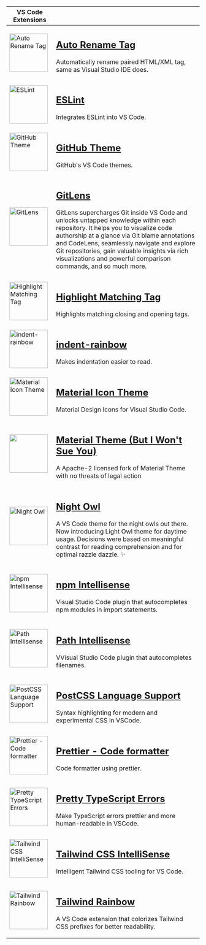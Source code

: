 | VS Code Extensions                                                                                                                                                                                                                                                                                                      |                                                                                                                                                                                                                                                                                                                                                                                                                                                            |
------------------------------------------------------------------------------------------------------------------------------------------------------------------------------------------------------------------------------------------------------------------------------------------------------------------------- | ---------------------------------------------------------------------------------------------------------------------------------------------------------------------------------------------------------------------------------------------------------------------------------------------------------------------------------------------------------------------------------------------------------------------------------------------------------- |
| <a href="https://marketplace.visualstudio.com/items?itemName=formulahendry.auto-rename-tag"><img width="100" src="https://formulahendry.gallerycdn.vsassets.io/extensions/formulahendry/auto-rename-tag/0.1.10/1644319230173/Microsoft.VisualStudio.Services.Icons.Default" alt="Auto Rename Tag">                      | <h2><a href="https://marketplace.visualstudio.com/items?itemName=formulahendry.auto-rename-tag">Auto Rename Tag</a></h2><p>Automatically rename paired HTML/XML tag, same as Visual Studio IDE does.</p>                                                                                                                                                                                                                                                   |
| <a href="https://marketplace.visualstudio.com/items?itemName=dbaeumer.vscode-eslint"><img width="100" src="https://dbaeumer.gallerycdn.vsassets.io/extensions/dbaeumer/vscode-eslint/2.3.0/1670230582430/Microsoft.VisualStudio.Services.Icons.Default" alt="ESLint">                                                   | <h2><a href="https://marketplace.visualstudio.com/items?itemName=dbaeumer.vscode-eslint">ESLint</a></h2><p>Integrates ESLint into VS Code.</p>                                                                                                                                                                                                                                                                                                             |
| <a href="https://marketplace.visualstudio.com/items?itemName=GitHub.github-vscode-theme"><img width="100" src="https://github.gallerycdn.vsassets.io/extensions/github/github-vscode-theme/6.3.2/1658208918815/Microsoft.VisualStudio.Services.Icons.Default" alt="GitHub Theme">                                       | <h2><a href="https://marketplace.visualstudio.com/items?itemName=GitHub.github-vscode-theme">GitHub Theme</a></h2><p>GitHub's VS Code themes.</p>                                                                                                                                                                                                                                                                                                          |
| <a href="https://marketplace.visualstudio.com/items?itemName=eamodio.gitlens"><img width="100" src="https://eamodio.gallerycdn.vsassets.io/extensions/eamodio/gitlens/2022.12.2304/1671786476796/Microsoft.VisualStudio.Services.Icons.Default" alt="GitLens">                                                          | <h2><a href="https://marketplace.visualstudio.com/items?itemName=eamodio.gitlens">GitLens</a></h2><p>GitLens supercharges Git inside VS Code and unlocks untapped knowledge within each repository. It helps you to visualize code authorship at a glance via Git blame annotations and CodeLens, seamlessly navigate and explore Git repositories, gain valuable insights via rich visualizations and powerful comparison commands, and so much more.</p> |
| <a href="https://marketplace.visualstudio.com/items?itemName=vincaslt.highlight-matching-tag"><img width="100" src="https://vincaslt.gallerycdn.vsassets.io/extensions/vincaslt/highlight-matching-tag/0.10.1/1624720983176/Microsoft.VisualStudio.Services.Icons.Default" alt="Highlight Matching Tag">                | <h2><a href="https://marketplace.visualstudio.com/items?itemName=vincaslt.highlight-matching-tag">Highlight Matching Tag</a></h2><p>Highlights matching closing and opening tags.</p>                                                                                                                                                                                                                                                                      |
| <a href="https://marketplace.visualstudio.com/items?itemName=oderwat.indent-rainbow"><img width="100" src="https://oderwat.gallerycdn.vsassets.io/extensions/oderwat/indent-rainbow/8.3.1/1649543509070/Microsoft.VisualStudio.Services.Icons.Default" alt="indent-rainbow">                                            | <h2><a href="https://marketplace.visualstudio.com/items?itemName=oderwat.indent-rainbow">indent-rainbow</a></h2><p>Makes indentation easier to read.</p>                                                                                                                                                                                                                                                                                                   |
| <a href="https://marketplace.visualstudio.com/items?itemName=PKief.material-icon-theme"><img width="100" src="https://pkief.gallerycdn.vsassets.io/extensions/pkief/material-icon-theme/4.23.1/1671815617902/Microsoft.VisualStudio.Services.Icons.Default" alt="Material Icon Theme">                                  | <h2><a href="https://marketplace.visualstudio.com/items?itemName=PKief.material-icon-theme">Material Icon Theme</a></h2><p>Material Design Icons for Visual Studio Code.</p>                                                                                                                                                                                                                                                                               |
| <a href="https://marketplace.visualstudio.com/items?itemName=t3dotgg.vsc-material-theme-but-i-wont-sue-you"><img width="100" src="https://t3dotgg.gallerycdn.vsassets.io/extensions/t3dotgg/vsc-material-theme-but-i-wont-sue-you/35.0.3/1742959899645/Microsoft.VisualStudio.Services.Icons.Default" alt="">           | <h2><a href="https://marketplace.visualstudio.com/items?itemName=t3dotgg.vsc-material-theme-but-i-wont-sue-you">Material Theme (But I Won't Sue You)</a></h2><p>A Apache-2 licensed fork of Material Theme with no threats of legal action</p>                                                                                                                                                                                                             |
| <a href="https://marketplace.visualstudio.com/items?itemName=sdras.night-owl"><img width="100" src="https://sdras.gallerycdn.vsassets.io/extensions/sdras/night-owl/2.0.1/1625369748311/Microsoft.VisualStudio.Services.Icons.Default" alt="Night Owl">                                                                 | <h2><a href="https://marketplace.visualstudio.com/items?itemName=sdras.night-owl">Night Owl</a></h2><p>A VS Code theme for the night owls out there. Now introducing Light Owl theme for daytime usage. Decisions were based on meaningful contrast for reading comprehension and for optimal razzle dazzle. ✨</p>                                                                                                                                        |
| <a href="https://marketplace.visualstudio.com/items?itemName=christian-kohler.npm-intellisense"><img width="100" src="https://christian-kohler.gallerycdn.vsassets.io/extensions/christian-kohler/npm-intellisense/1.4.4/1671487986629/Microsoft.VisualStudio.Services.Icons.Default" alt="npm Intellisense">           | <h2><a href="https://marketplace.visualstudio.com/items?itemName=christian-kohler.npm-intellisense">npm Intellisense</a></h2><p>Visual Studio Code plugin that autocompletes npm modules in import statements.</p>                                                                                                                                                                                                                                         |
| <a href="https://marketplace.visualstudio.com/items?itemName=christian-kohler.path-intellisense"><img width="100" src="https://christian-kohler.gallerycdn.vsassets.io/extensions/christian-kohler/path-intellisense/2.8.4/1671488165155/Microsoft.VisualStudio.Services.Icons.Default" alt="Path Intellisense">        | <h2><a href="https://marketplace.visualstudio.com/items?itemName=christian-kohler.path-intellisense">Path Intellisense</a></h2><p>VVisual Studio Code plugin that autocompletes filenames.</p>                                                                                                                                                                                                                                                             |
| <a href="https://marketplace.visualstudio.com/items?itemName=csstools.postcss"><img width="100" src="https://csstools.gallerycdn.vsassets.io/extensions/csstools/postcss/1.0.9/1597724854049/Microsoft.VisualStudio.Services.Icons.Default" alt="PostCSS Language Support">                                             | <h2><a href="https://marketplace.visualstudio.com/items?itemName=csstools.postcss">PostCSS Language Support</a></h2><p>Syntax highlighting for modern and experimental CSS in VSCode.</p>                                                                                                                                                                                                                                                                  |
| <a href="https://marketplace.visualstudio.com/items?itemName=esbenp.prettier-vscode"><img width="100" src="https://esbenp.gallerycdn.vsassets.io/extensions/esbenp/prettier-vscode/9.10.3/1669835243304/Microsoft.VisualStudio.Services.Icons.Default" alt="Prettier - Code formatter">                                 | <h2><a href="https://marketplace.visualstudio.com/items?itemName=esbenp.prettier-vscode">Prettier - Code formatter</a></h2><p>Code formatter using prettier.</p>                                                                                                                                                                                                                                                                                           |
| <a href="https://marketplace.visualstudio.com/items?itemName=yoavbls.pretty-ts-errors"><img width="100" src="https://yoavbls.gallerycdn.vsassets.io/extensions/yoavbls/pretty-ts-errors/0.5.4/1712534608793/Microsoft.VisualStudio.Services.Icons.Default" alt="Pretty TypeScript Errors">                              | <h2><a href="https://marketplace.visualstudio.com/items?itemName=yoavbls.pretty-ts-errors">Pretty TypeScript Errors</a></h2><p>Make TypeScript errors prettier and more human-readable in VSCode.</p>                                                                                                                                                                                                                                                      |
| <a href="https://marketplace.visualstudio.com/items?itemName=bradlc.vscode-tailwindcss"><img width="100" src="https://bradlc.gallerycdn.vsassets.io/extensions/bradlc/vscode-tailwindcss/0.9.11/1680168898408/Microsoft.VisualStudio.Services.Icons.Default" alt="Tailwind CSS IntelliSense">                           | <h2><a href="https://marketplace.visualstudio.com/items?itemName=esbenp.prettier-vscode">Tailwind CSS IntelliSense</a></h2><p>Intelligent Tailwind CSS tooling for VS Code.</p>                                                                                                                                                                                                                                                                            |
| <a href="https://marketplace.visualstudio.com/items?itemName=esdete.tailwind-rainbow"><img width="100" src="https://esdete.gallerycdn.vsassets.io/extensions/esdete/tailwind-rainbow/0.1.0/1739624095139/Microsoft.VisualStudio.Services.Icons.Default" alt="Tailwind Rainbow">                                         | <h2><a href="https://marketplace.visualstudio.com/items?itemName=esdete.tailwind-rainbow">Tailwind Rainbow</a></h2><p>A VS Code extension that colorizes Tailwind CSS prefixes for better readability.</p>                                                                                                                                                                                                                                                 |